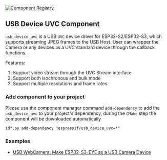 [![Component Registry](https://components.espressif.com/components/espressif/usb_device_uvc/badge.svg)](https://components.espressif.com/components/espressif/usb_device_uvc)

## USB Device UVC Component

`usb_device_uvc` is a USB `UVC` device driver for ESP32-S2/ESP32-S3, which supports streaming JPEG frames to the USB Host. User can wrapper the Camera or any devices as a UVC standard device through the callback functions.

Features:

1. Support video stream through the UVC Stream interface
2. Support both isochronous and bulk mode
2. Support multiple resolutions and frame rates

### Add component to your project

Please use the component manager command `add-dependency` to add the `usb_device_uvc` to your project's dependency, during the `CMake` step the component will be downloaded automatically

```
idf.py add-dependency "espressif/usb_device_uvc=*"
```

### Examples

* [USB WebCamera: Make ESP32-S3-EYE as a USB Camera Device](https://github.com/espressif/esp-iot-solution/tree/master/examples/usb/device/usb_webcam)
